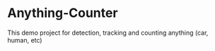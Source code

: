# Anything-Counter
This demo project for detection, tracking and counting anything (car, human, etc)

